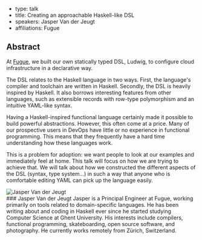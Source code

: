 - type: talk
- title: Creating an approachable Haskell-like DSL
- speakers: Jasper Van der Jeugt
- affiliations: Fugue

## Abstract 

At [Fugue](http://fugue.co), we built our own statically typed DSL, Ludwig, to configure cloud infrastructure in a declarative way.

The DSL relates to the Haskell language in two ways. First, the language's compiler and toolchain are written in Haskell. Secondly, the DSL is heavily inspired by Haskell. It also borrows interesting features from other languages, such as extensible records with row-type polymorphism and an intuitive YAML-like syntax.

Having a Haskell-inspired functional language certainly made it possible to build powerful abstractions. However, this often come at a price. Many of our prospective users in DevOps have little or no experience in functional programming. This means that they frequently have a hard time understanding how these languages work.

This is a problem for adoption: we want people to look at our examples and immediately feel at home. This talk will focus on how we are trying to achieve that. We will talk about how we constructed the different aspects of the DSL (syntax, type system...) in such a way that anyone who is comfortable editing YAML can pick up the language easily.

<div class="author media" media:type="text/omd">

<div class="image">
<div class="avatar">
<img src="img/jasper-van-der-jeugt.jpg" alt="Jasper Van der Jeugt"></img>
</div>
</div>

<div class="content" media:type="text/omd">
### Jasper Van der Jeugt
Jasper is a Principal Engineer at Fugue, working primarily on tools
related to domain-specific languages.  He has been writing about and
coding in Haskell ever since he started studying Computer Science at
Ghent University.  His interests include compilers, functional
programming, skateboarding, open source software, and photography.
He currently works remotely from Zürich, Switzerland.
</div>
</div>
